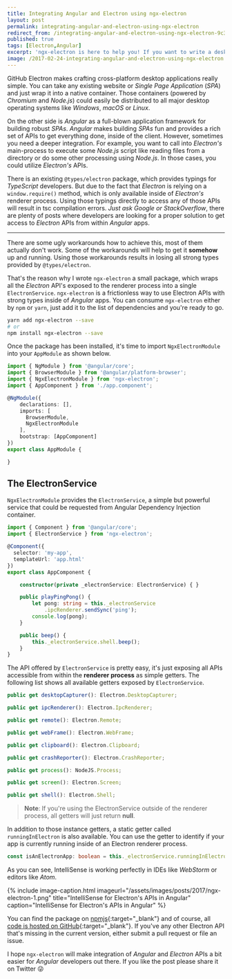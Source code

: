 ```yaml
---
title: Integrating Angular and Electron using ngx-electron
layout: post
permalink: integrating-angular-and-electron-using-ngx-electron
redirect_from: /integrating-angular-and-electron-using-ngx-electron-9c36affca25e
published: true
tags: [Electron,Angular]
excerpt: 'ngx-electron is here to help you! If you want to write a desktop application using Angular, GitHub''s Electron is the tool of choice to bring Single Page Applications to the desktop. ngx-electron you''ll be quicker and accessing Electron''s APIs is even easier from within Angular.'
image: /2017-02-24-integrating-angular-and-electron-using-ngx-electron.jpg
---
```


GitHub Electron makes crafting cross-platform desktop applications really simple. You can take any existing website or *Single Page Application* (*SPA*) and just wrap it into a native container. Those containers (powered by *Chromium* and *Node.js*) could easily be distributed to all major desktop operating systems like *Windows*, *macOS* or *Linux*.

On the other side is *Angular* as a full-blown application framework for building robust *SPAs*. *Angular* makes building *SPAs* fun and provides a rich set of APIs to get everything done, inside of the client. However, sometimes you need a deeper integration. For example, you want to call into *Electron's* main-process to execute some *Node.js* script like reading files from a directory or do some other processing using *Node.js*. In those cases, you could utilize *Electron's* APIs.

There is an existing `@types/electron` package, which provides typings for *TypeScript* developers. But due to the fact that *Electron* is relying on a `window.require()` method, which is only available inside of *Electron's* renderer process. Using those typings directly to access any of those APIs will result in tsc compilation errors. *Just ask Google or StackOverflow*, there are plenty of posts where developers are looking for a proper solution to get access to *Electron* APIs from within *Angular* apps.

----

There are some ugly workarounds how to achieve this, most of them actually don't work. Some of the workarounds will help to get it **somehow** up and running. Using those workarounds results in losing all strong types provided by `@types/electron`.

That's the reason why I wrote `ngx-electron` a small package, which wraps all the *Electron* API's exposed to the renderer process into a single `ElectronService`.
`ngx-electron` is a frictionless way to use Electron APIs with strong types inside of *Angular* apps.
You can consume `ngx-electron` either by `npm` or `yarn`, just add it to the list of dependencies and you're ready to go.

```bash
yarn add ngx-electron --save
# or
npm install ngx-electron --save

```

Once the package has been installed, it's time to import `NgxElectronModule` into your `AppModule` as shown below.

```typescript
import { NgModule } from '@angular/core';
import { BrowserModule } from '@angular/platform-browser';
import { NgxElectronModule } from 'ngx-electron';
import { AppComponent } from './app.component';

@NgModule({
    declarations: [],
    imports: [
      BrowserModule,
      NgxElectronModule
    ],
    bootstrap: [AppComponent]
})
export class AppModule {

}

```

## The ElectronService

`NgxElectronModule` provides the `ElectronService`, a simple but powerful service that could be requested from Angular Dependency Injection container.

```typescript
import { Component } from '@angular/core';
import { ElectronService } from 'ngx-electron';

@Component({
  selector: 'my-app',
  templateUrl: 'app.html'
})
export class AppComponent {

    constructor(private _electronService: ElectronService) { }

    public playPingPong() {
        let pong: string = this._electronService
            .ipcRenderer.sendSync('ping');
        console.log(pong);
    }

    public beep() {
        this._electronService.shell.beep();
    }
}

```

The API offered by `ElectronService` is pretty easy, it's just exposing all APIs accessible from within the **renderer process** as simple getters. The following list shows all available getters exposed by `ElectronService`.

```typescript
public get desktopCapturer(): Electron.DesktopCapturer;

public get ipcRenderer(): Electron.IpcRenderer;

public get remote(): Electron.Remote;

public get webFrame(): Electron.WebFrame;

public get clipboard(): Electron.Clipboard;

public get crashReporter(): Electron.CrashReporter;

public get process(): NodeJS.Process;

public get screen(): Electron.Screen;

public get shell(): Electron.Shell;

```

> **Note**: If you're using the ElectronService outside of the renderer process, all getters will just return **null**.

In addition to those instance getters, a static getter called `runningInElectron` is also available. You can use the getter to identify if your app is currently running inside of an Electron renderer process.

```typescript
const isAnElectronApp: boolean = this._electronService.runningInElectron;
```

As you can see, IntelliSense is working perfectly in IDEs like *WebStorm* or editors like *Atom*.

{% include image-caption.html imageurl="/assets/images/posts/2017/ngx-electron-1.png"
title="IntelliSense for Electron's APIs in Angular" caption="IntelliSense for Electron's APIs in Angular" %}

You can find the package on [npmjs](https://www.npmjs.com/){:target="_blank"} and of course, all [code is hosted on GitHub](https://github.com/ThorstenHans/ngx-electron/){:target="_blank"}. If you've any other Electron API that's missing in the current version, either submit a pull request or file an issue.

I hope `ngx-electron` will make integration of *Angular* and *Electron* APIs a bit easier for *Angular* developers out there. If you like the post please share it on Twitter 😜
